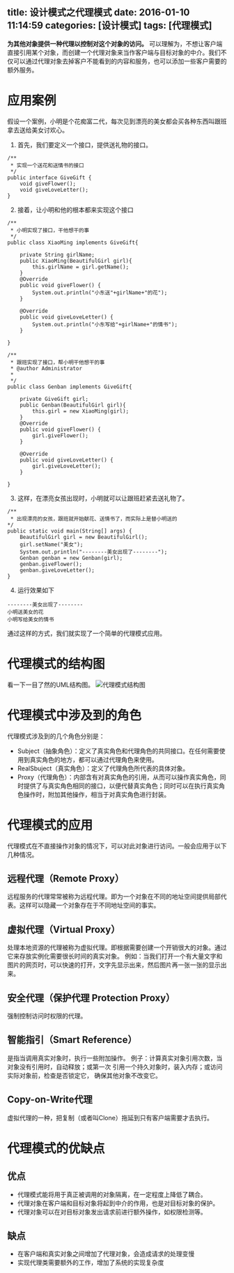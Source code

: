title: 设计模式之代理模式
date: 2016-01-10 11:14:59
categories: [设计模式]
tags: [代理模式]
---
**为其他对象提供一种代理以控制对这个对象的访问。**<!--more-->
可以理解为，不想让客户端直接引用某个对象，而创建一个代理对象来当作客户端与目标对象的中介。我们不仅可以通过代理对象去掉客户不能看到的内容和服务，也可以添加一些客户需要的额外服务。

# 应用案例

假设一个案例，小明是个花痴富二代，每次见到漂亮的美女都会买各种东西叫跟班拿去送给美女讨欢心。

1. 首先，我们要定义一个接口，提供送礼物的接口。
```
/**
 * 实现一个送花和送情书的接口
 */
public interface GiveGift {
	void giveFlower();
	void giveLoveLetter();
}
```
2. 接着，让小明和他的根本都来实现这个接口
```
/**
 * 小明实现了接口，干他想干的事
 */
public class XiaoMing implements GiveGift{

	private String girlName;
	public XiaoMing(BeautifulGirl girl){
		this.girlName = girl.getName();
	}
	@Override
	public void giveFlower() {
		System.out.println("小东送"+girlName+"的花");
	}

	@Override
	public void giveLoveLetter() {
		System.out.println("小东写给"+girlName+"的情书");
	}

}

/**
 * 跟班实现了接口，帮小明干他想干的事
 * @author Administrator
 *
 */
public class Genban implements GiveGift{

	private GiveGift girl;
	public Genban(BeautifulGirl girl){
		this.girl = new XiaoMing(girl);
	}
	@Override
	public void giveFlower() {
		girl.giveFlower();
	}

	@Override
	public void giveLoveLetter() {
		girl.giveLoveLetter();
	}

}
```
3. 这样，在漂亮女孩出现时，小明就可以让跟班赶紧去送礼物了。
```
/**
 * 出现漂亮的女孩，跟班就开始献花、送情书了，而实际上是替小明送的
*/
public static void main(String[] args) {
	BeautifulGirl girl = new BeautifulGirl();
	girl.setName("美女");
	System.out.println("--------美女出现了--------");
	Genban genban = new Genban(girl);
	genban.giveFlower();
	genban.giveLoveLetter();
}
```
4. 运行效果如下
```
--------美女出现了--------
小明送美女的花
小明写给美女的情书
```

通过这样的方式，我们就实现了一个简单的代理模式应用。

# 代理模式的结构图

看一下一目了然的UML结构图。
![代理模式结构图](http://7xpi7i.com1.z0.glb.clouddn.com/%E4%BB%A3%E7%90%86%E6%A8%A1%E5%BC%8F%E7%BB%93%E6%9E%84%E5%9B%BE.png)

# 代理模式中涉及到的角色

代理模式涉及到的几个角色分别是：
- Subject（抽象角色）：定义了真实角色和代理角色的共同接口。在任何需要使用到真实角色的地方，都可以通过代理角色来使用。
- RealSbuject（真实角色）：定义了代理角色所代表的具体对象。
- Proxy（代理角色）：内部含有对真实角色的引用，从而可以操作真实角色，同时提供了与真实角色相同的接口，以便代替真实角色；同时可以在执行真实角色操作时，附加其他操作，相当于对真实角色进行封装。

# 代理模式的应用

代理模式在不直接操作对象的情况下，可以对此对象进行访问。一般会应用于以下几种情况。

## 远程代理（Remote Proxy）

远程服务的代理常常被称为远程代理。即为一个对象在不同的地址空间提供局部代表。这样可以隐藏一个对象存在于不同地址空间的事实。

## 虚拟代理（Virtual Proxy）

处理本地资源的代理被称为虚拟代理。即根据需要创建一个开销很大的对象。通过它来存放实例化需要很长时间的真实对象。
例如：当我们打开一个有大量文字和图片的网页时，可以快速的打开，文字先显示出来，然后图片再一张一张的显示出来。

## 安全代理（保护代理 Protection Proxy）

强制控制访问时权限的代理。

## 智能指引（Smart Reference）

是指当调用真实对象时，执行一些附加操作。
例子：计算真实对象引用次数，当对象没有引用时，自动释放；或第一次
引用一个持久对象时，装入内存；或访问实际对象前，检查是否锁定它，
确保其他对象不改变它。

## Copy-on-Write代理

虚拟代理的一种，把复制（或者叫Clone）拖延到只有客户端需要才去执行。

# 代理模式的优缺点

## 优点
- 代理模式能将用于真正被调用的对象隔离，在一定程度上降低了耦合。
- 代理对象在客户端和目标对象将起到中介的作用，也是对目标对象的保护。
- 代理对象可以在对目标对象发出请求前进行额外操作，如权限检测等。

## 缺点

- 在客户端和真实对象之间增加了代理对象，会造成请求的处理变慢
- 实现代理类需要额外的工作，增加了系统的实现复杂度
